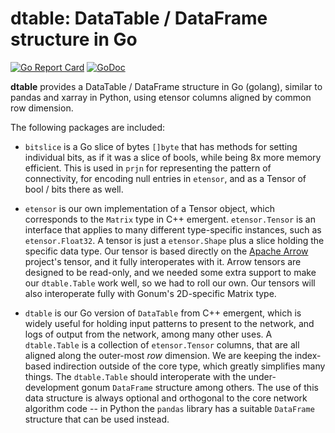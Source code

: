 # dtable: DataTable / DataFrame structure in Go

[![Go Report Card](https://goreportcard.com/badge/github.com/emer/dtable)](https://goreportcard.com/report/github.com/emer/dtable)
[![GoDoc](https://godoc.org/github.com/emer/dtable?status.svg)](https://godoc.org/github.com/emer/dtable)

 **dtable** provides a DataTable / DataFrame structure in Go (golang), similar to pandas and xarray in Python, using etensor columns aligned by common row dimension.

The following packages are included:

* `bitslice` is a Go slice of bytes `[]byte` that has methods for setting individual bits, as if it was a slice of bools, while being 8x more memory efficient.  This is used in `prjn` for representing the pattern of connectivity, for encoding null entries in  `etensor`, and as a Tensor of bool / bits there as well.

* `etensor` is our own implementation of a Tensor object, which corresponds to the `Matrix` type in C++ emergent.  `etensor.Tensor` is an interface that applies to many different type-specific instances, such as `etensor.Float32`.  A tensor is just a `etensor.Shape` plus a slice holding the specific data type.  Our tensor is based directly on the [Apache Arrow](https://github.com/apache/arrow/tree/master/go) project's tensor, and it fully interoperates with it.  Arrow tensors are designed to be read-only, and we needed some extra support to make our `dtable.Table` work well, so we had to roll our own.  Our tensors will also interoperate fully with Gonum's 2D-specific Matrix type.

* `dtable` is our Go version of `DataTable` from C++ emergent, which is widely useful for holding input patterns to present to the network, and logs of output from the network, among many other uses.  A `dtable.Table` is a collection of `etensor.Tensor` columns, that are all aligned along the outer-most *row* dimension.  We are keeping the index-based indirection outside of the core type, which greatly simplifies many things.  The `dtable.Table` should interoperate with the under-development gonum `DataFrame` structure among others.  The use of this data structure is always optional and orthogonal to the core network algorithm code -- in Python the `pandas` library has a suitable `DataFrame` structure that can be used instead.


